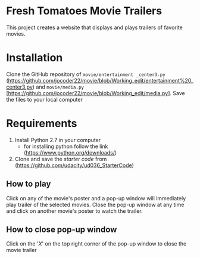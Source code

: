 # Fresh Tomatoes Movie Trailers
This project creates a website that displays and plays trailers of favorite movies. 

# Installation
Clone the GitHub repository of `movie/entertainment _center3.py` (https://github.com/jocoder22/movie/blob/Working_edit/entertainment%20_center3.py) and `movie/media.py` [https://github.com/jocoder22/movie/blob/Working_edit/media.py]. Save the files to your local computer

# Requirements
  1. Install Python 2.7 in your computer
      - for installing python follow the link (https://www.python.org/downloads/)
  2. Clone and save the _starter code_ from (https://github.com/udacity/ud036_StarterCode)

## How to play
Click on any of the movie's poster and a pop-up window will immediately play trailer of the selected movies. Close the pop-up window at any time and click on another movie's poster to watch the trailer.

## How to close pop-up window
Click on the '_X_' on the top right corner of the pop-up window to close the movie trailer
